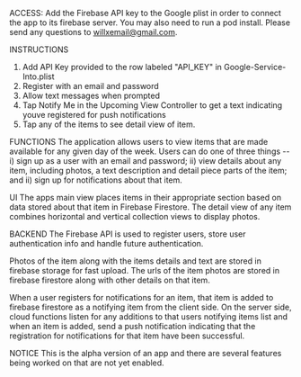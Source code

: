 ACCESS: Add the Firebase API key to the Google plist in order to connect the app to its firebase server. You may also need to run a pod install. Please send any questions to willxemail@gmail.com.

INSTRUCTIONS
1) Add API Key provided to the row labeled "API_KEY" in Google-Service-Into.plist 
2) Register with an email and password
3) Allow text messages when prompted
4) Tap Notify Me in the Upcoming View Controller to get a text indicating youve registered for push notifications 
5) Tap any of the items to see detail view of item.

FUNCTIONS
The application allows users to view items that are made available for any given day of the week. Users can do one of three things -- i) sign up as a user with an email and password; ii) view details about any item, including photos, a text description and detail piece parts of the item; and ii) sign up for notifications about that item. 

UI
The apps main view places items in their appropriate section based on data stored about that item in Firebase Firestore. The detail view of any item combines horizontal and vertical collection views to display photos.

BACKEND
The Firebase API is used to register users, store user authentication info and handle future authentication. 

Photos of the item along with the items details and text are stored in firebase storage for fast upload. The urls of the item photos are stored in firebase firestore along with other details on that item.

When a user registers for notifications for an item, that item is added to firebase firestore as a notifying item from the client side. On the server side, cloud functions listen for any additions to that users notifying items list and when an item is added, send a push notification indicating that the registration for notifications for that item have been successful.

NOTICE
This is the alpha version of an app and there are several features being worked on that are not yet enabled.


